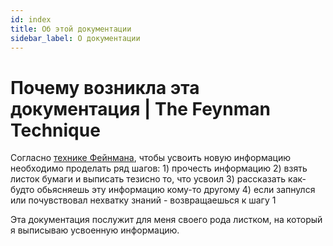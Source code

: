 ```yaml
---
id: index
title: Об этой документации
sidebar_label: О документации
---
```


# Почему возникла эта документация \| The Feynman Technique

Согласно [технике Фейнмана](https://www.youtube.com/watch?v=tkm0TNFzIeg), чтобы усвоить новую информацию необходимо проделать ряд шагов: 1\) прочесть информацию 2\) взять листок бумаги и выписать тезисно то, что усвоил 3\) рассказать как-будто обьясняешь эту информацию кому-то другому 4\) если запнулся или почувствовал нехватку знаний - возвращаешься к шагу 1

Эта документация послужит для меня своего рода листком, на который я выписываю усвоенную информацию.

